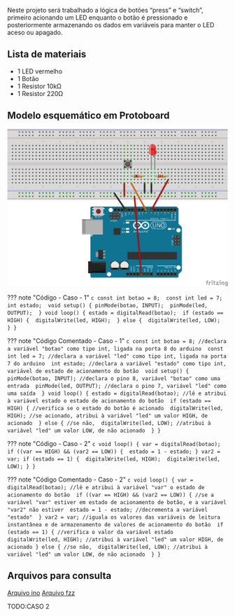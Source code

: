 Neste projeto será trabalhado a lógica de botões “press” e “switch”, primeiro acionando um LED enquanto o botão é pressionado e posteriormente armazenando os dados em variáveis para manter o LED aceso ou apagado.

## Lista de materiais

 - 1 LED vermelho
 - 1 Botão
 - 1 Resistor 10kΩ
 - 1 Resistor 220Ω

## Modelo esquemático em Protoboard

![Modelo esquemático][proj3png]

??? note "Código - Caso - 1"
    ```c
    const int botao = 8; 
    const int led = 7; 
    int estado; 
    void setup() {
      pinMode(botao, INPUT); 
      pinMode(led, OUTPUT); 
    }
    void loop() {
      estado = digitalRead(botao); 
      if (estado == HIGH) { 
        digitalWrite(led, HIGH); 
      } else { 
        digitalWrite(led, LOW); 
      }
    }
    ```


??? note "Código Comentado - Caso - 1"
    ```c
    const int botao = 8; //declara a variável "botao" como tipo int, ligada na porta 8 do arduino 
    const int led = 7; //declara a variável "led" como tipo int, ligada na porta 7 do arduino 
    int estado; //declara a variável "estado" como tipo int, variável de estado de acionamento do botão 
    void setup() {
      pinMode(botao, INPUT); //declara o pino 8, variável "botao" como uma entrada 
      pinMode(led, OUTPUT); //declara o pino 7, variável "led" como uma saída 
    }
    void loop() {
      estado = digitalRead(botao); //lê e atribui à variável estado o estado de acionamento do botão 
      if (estado == HIGH) { //verifica se o estado do botão é acionado 
        digitalWrite(led, HIGH); //se acionado, atribui à variável "led" um valor HIGH, de acionado 
      } else { //se não, 
        digitalWrite(led, LOW); //atribui à variável "led" um valor LOW, de não acionado 
      }
    }
    ```

??? note "Código - Caso - 2"
    ```c
    void loop() {
      var = digitalRead(botao); 
      if ((var == HIGH) && (var2 == LOW)) { 
        estado = 1 - estado;
      }
      var2 =
        var;
      if (estado == 1) { 
        digitalWrite(led, HIGH); 
        digitalWrite(led, LOW);
      }
    }
    ```

??? note "Código Comentado - Caso - 2"
    ```c
    void loop() {
      var = digitalRead(botao); //lê e atribui à variável "var" o estado de acionamento do botão 
      if ((var == HIGH) && (var2 == LOW)) { //se a variável "var" estiver em estado de acionamento de botão, e a variável "var2" não estiver 
        estado = 1 - estado; //decrementa a variável "estado" 
      }
      var2 =
        var; //iguala os valores das variáveis de leitura instantânea e de armazenamento de valores de acionamento do botão 
      if (estado == 1) { //verifica o valor da variável estado 
        digitalWrite(led, HIGH); //atribui à variável "led" um valor HIGH, de acionado } else { //se não, 
        digitalWrite(led, LOW); //atribui à variável "led" um valor LOW, de não acionado 
      }
    }
    ```

## Arquivos para consulta

[Arquivo ino][proj3ino]
[Arquivo fzz][proj3fzz]


TODO:CASO 2


[proj3png]: ../img/proj/proj3.png
[proj3ino]: ../arq/proj3.ino
[proj3fzz]: ../arq/proj3.fzz